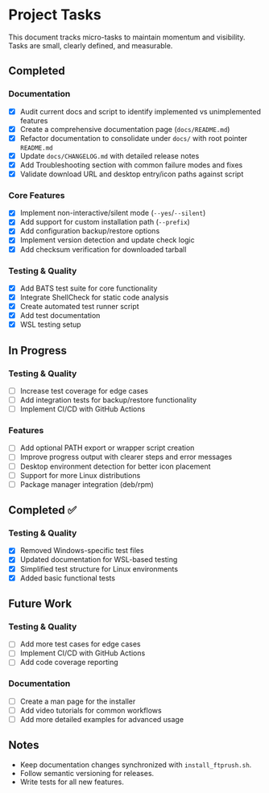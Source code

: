 # Project Tasks

This document tracks micro-tasks to maintain momentum and visibility. Tasks are small, clearly defined, and measurable.

## Completed 

### Documentation
- [x] Audit current docs and script to identify implemented vs unimplemented features
- [x] Create a comprehensive documentation page (`docs/README.md`)
- [x] Refactor documentation to consolidate under `docs/` with root pointer `README.md`
- [x] Update `docs/CHANGELOG.md` with detailed release notes
- [x] Add Troubleshooting section with common failure modes and fixes
- [x] Validate download URL and desktop entry/icon paths against script

### Core Features
- [x] Implement non-interactive/silent mode (`--yes`/`--silent`)
- [x] Add support for custom installation path (`--prefix`)
- [x] Add configuration backup/restore options
- [x] Implement version detection and update check logic
- [x] Add checksum verification for downloaded tarball

### Testing & Quality
- [x] Add BATS test suite for core functionality
- [x] Integrate ShellCheck for static code analysis
- [x] Create automated test runner script
- [x] Add test documentation
- [x] WSL testing setup

## In Progress 

### Testing & Quality
- [ ] Increase test coverage for edge cases
- [ ] Add integration tests for backup/restore functionality
- [ ] Implement CI/CD with GitHub Actions

### Features
- [ ] Add optional PATH export or wrapper script creation
- [ ] Improve progress output with clearer steps and error messages
- [ ] Desktop environment detection for better icon placement
- [ ] Support for more Linux distributions
- [ ] Package manager integration (deb/rpm)

## Completed ✅

### Testing & Quality
- [x] Removed Windows-specific test files
- [x] Updated documentation for WSL-based testing
- [x] Simplified test structure for Linux environments
- [x] Added basic functional tests

## Future Work 

### Testing & Quality
- [ ] Add more test cases for edge cases
- [ ] Implement CI/CD with GitHub Actions
- [ ] Add code coverage reporting

### Documentation
- [ ] Create a man page for the installer
- [ ] Add video tutorials for common workflows
- [ ] Add more detailed examples for advanced usage

## Notes
- Keep documentation changes synchronized with `install_ftprush.sh`.
- Follow semantic versioning for releases.
- Write tests for all new features.
